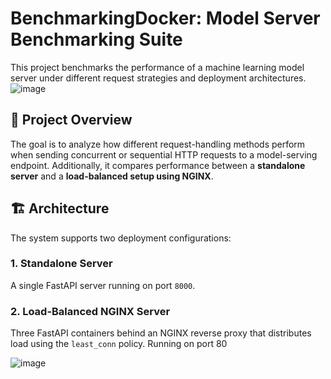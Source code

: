 # BenchmarkingDocker: Model Server Benchmarking Suite

This project benchmarks the performance of a machine learning model server under different request strategies and deployment architectures.
![image](https://github.com/user-attachments/assets/1645e72c-6024-46ef-903d-49e2de5ee473)


## 📌 Project Overview

The goal is to analyze how different request-handling methods perform when sending concurrent or sequential HTTP requests to a model-serving endpoint. Additionally, it compares performance between a **standalone server** and a **load-balanced setup using NGINX**.

## 🏗️ Architecture

The system supports two deployment configurations:

### 1. Standalone Server

A single FastAPI server running on port `8000`.

### 2. Load-Balanced NGINX Server

Three FastAPI containers behind an NGINX reverse proxy that distributes load using the `least_conn` policy.
Running on port 80



![image](https://github.com/user-attachments/assets/442f6e11-a545-487d-85ff-9e236df6b2c1)








